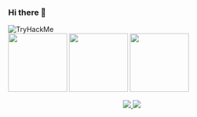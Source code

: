 ### Hi there 👋

<!--
**Cyberdoardu/Cyberdoardu** is a ✨ _special_ ✨ repository because its `README.md` (this file) appears on your GitHub profile.

Here are some ideas to get you started:

- 🔭 I’m currently working on ...
- 🌱 I’m currently learning ...
- 👯 I’m looking to collaborate on ...
- 🤔 I’m looking for help with ...
- 💬 Ask me about ...
- 📫 How to reach me: ...
- 😄 Pronouns: ...
- ⚡ Fun fact: ...
-->

<img src="https://tryhackme-badges.s3.amazonaws.com/edum.png" alt="TryHackMe">
<div>
  <img height="120em" src="https://github-readme-stats.vercel.app/api?username=Cyberdoardu&theme=react&show_icons=true&hide_border=true&count_private=true"/>
  <img height="120em" src="https://github-readme-streak-stats.herokuapp.com/?user=Cyberdoardu&theme=react&hide_border=true"/>
  <img height="120em" src="https://github-readme-stats.vercel.app/api/top-langs/?username=Cyberdoardu&theme=react&show_icons=true&hide_border=true&layout=compact"/>
</div>
  
<p align="center">
  <a href="https://t.me/idude5">
    <img src="https://img.shields.io/badge/Telegram-2CA5E0?style=for-the-badge&logo=telegram&logoColor=white"/>
  </a>
  <a href="#">
    <img src="https://img.shields.io/badge/ProtonMail-8B89CC?style=for-the-badge&logo=protonmail&logoColor=white"/>
  </a>
</p>

